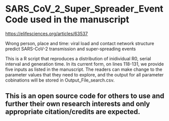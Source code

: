 # SARS_CoV_2_Super_Spreader_Event Code used in the manuscript 
https://elifesciences.org/articles/63537


Wrong person, place and time: viral load and contact network structure predict SARS-CoV-2 transmission and super-spreading events

This is a R script that reproduces a distribution of inidividual R0, serial interval and generation time. In its current form, on lines 118-131, we provide five inputs as listed in the manuscript. The readers can make change to the parameter values that they need to explore, and the output for all parameter cobinations will be stored in Output_File_search.csv. 


## This is an open source code for others to use and further their own research interests and only appropriate citation/credits are expected.
